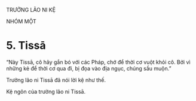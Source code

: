 TRƯỞNG LÃO NI KỆ

NHÓM MỘT

# 5. Tissā

“Này Tissā, cô hãy gắn bó với các Pháp, chớ để thời cơ vuột khỏi cô. Bởi vì những kẻ để thời cơ qua đi, bị đọa vào địa ngục, chúng sầu muộn.”

Trưởng lão ni Tissā đã nói lời kệ như thế.

Kệ ngôn của trưởng lão ni Tissā.
